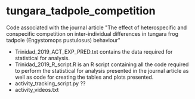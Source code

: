 # tungara_tadpole_competition
Code associated with the journal article "The effect of heterospecific and conspecific competition on inter-individual differences in tungara frog tadpole (Engystomops pustulosus) behaviour"

* Trinidad_2019_ACT_EXP_PRED.txt contains the data required for statistical for analysis.
* Trinidad_2019_R_script.R is an R script containing all the code required to perform the statistical for analysis presented in the journal article as well as code for creating the tables and plots presented. 
* activity_tracking_script.py ??
* activity_videos.txt
